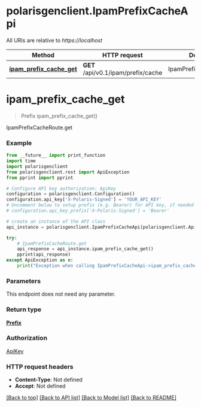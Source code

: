 # polarisgenclient.IpamPrefixCacheApi

All URIs are relative to *https://localhost*

Method | HTTP request | Description
------------- | ------------- | -------------
[**ipam_prefix_cache_get**](IpamPrefixCacheApi.md#ipam_prefix_cache_get) | **GET** /api/v0.1/ipam/prefix/cache | IpamPrefixCacheRoute.get


# **ipam_prefix_cache_get**
> Prefix ipam_prefix_cache_get()

IpamPrefixCacheRoute.get

### Example
```python
from __future__ import print_function
import time
import polarisgenclient
from polarisgenclient.rest import ApiException
from pprint import pprint

# Configure API key authorization: ApiKey
configuration = polarisgenclient.Configuration()
configuration.api_key['X-Polaris-Signed'] = 'YOUR_API_KEY'
# Uncomment below to setup prefix (e.g. Bearer) for API key, if needed
# configuration.api_key_prefix['X-Polaris-Signed'] = 'Bearer'

# create an instance of the API class
api_instance = polarisgenclient.IpamPrefixCacheApi(polarisgenclient.ApiClient(configuration))

try:
    # IpamPrefixCacheRoute.get
    api_response = api_instance.ipam_prefix_cache_get()
    pprint(api_response)
except ApiException as e:
    print("Exception when calling IpamPrefixCacheApi->ipam_prefix_cache_get: %s\n" % e)
```

### Parameters
This endpoint does not need any parameter.

### Return type

[**Prefix**](Prefix.md)

### Authorization

[ApiKey](../README.md#ApiKey)

### HTTP request headers

 - **Content-Type**: Not defined
 - **Accept**: Not defined

[[Back to top]](#) [[Back to API list]](../README.md#documentation-for-api-endpoints) [[Back to Model list]](../README.md#documentation-for-models) [[Back to README]](../README.md)

